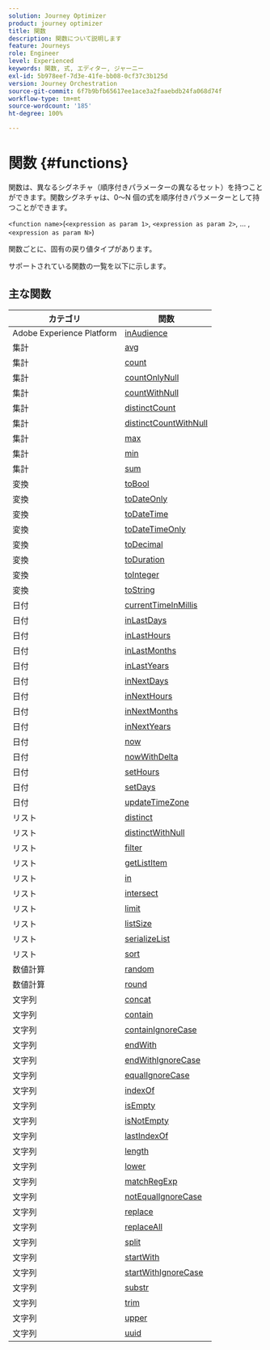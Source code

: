 ```yaml
---
solution: Journey Optimizer
product: journey optimizer
title: 関数
description: 関数について説明します
feature: Journeys
role: Engineer
level: Experienced
keywords: 関数, 式, エディター, ジャーニー
exl-id: 5b978eef-7d3e-41fe-bb08-0cf37c3b125d
version: Journey Orchestration
source-git-commit: 6f7b9bfb65617ee1ace3a2faaebdb24fa068d74f
workflow-type: tm+mt
source-wordcount: '185'
ht-degree: 100%

---
```


# 関数 {#functions}

関数は、異なるシグネチャ（順序付きパラメーターの異なるセット）を持つことができます。関数シグネチャは、0～N 個の式を順序付きパラメーターとして持つことができます。

`<function name>`(`<expression as param 1>`, `<expression as param 2>`, ... ,`<expression as param N>`)

関数ごとに、固有の戻り値タイプがあります。

サポートされている関数の一覧を以下に示します。

## 主な関数

| カテゴリ | 関数 |
|-------------|-----------------------|
| Adobe Experience Platform | [inAudience](../functions/functioninaudience.md) |
| 集計 | [avg](../functions/functionavg.md) |
| 集計 | [count](../functions/functioncount.md) |
| 集計 | [countOnlyNull](../functions/functioncountonlynull.md) |
| 集計 | [countWithNull](../functions/functioncountwithnull.md) |
| 集計 | [distinctCount](../functions/functiondistinctcount.md) |
| 集計 | [distinctCountWithNull](../functions/functiondistinctcountwithnull.md) |
| 集計 | [max](../functions/functionmax.md) |
| 集計 | [min](../functions/functionmin.md) |
| 集計 | [sum](../functions/functionsum.md) |
| 変換 | [toBool](../functions/functiontobool.md) |
| 変換 | [toDateOnly](../functions/functiontodateonly.md) |
| 変換 | [toDateTime](../functions/functiontodatetime.md) |
| 変換 | [toDateTimeOnly](../functions/functiontodatetimeonly.md) |
| 変換 | [toDecimal](../functions/functiontodecimal.md) |
| 変換 | [toDuration](../functions/functiontoduration.md) |
| 変換 | [toInteger](../functions/functiontointeger.md) |
| 変換 | [toString](../functions/functiontostring.md) |
| 日付 | [currentTimeInMillis](../functions/functioncurrenttimeinmillis.md) |
| 日付 | [inLastDays](../functions/functioninlastdays.md) |
| 日付 | [inLastHours](../functions/functioninlasthours.md) |
| 日付 | [inLastMonths](../functions/functioninlastmonths.md) |
| 日付 | [inLastYears](../functions/functioninlastyears.md) |
| 日付 | [inNextDays](../functions/functioninnextdays.md) |
| 日付 | [inNextHours](../functions/functioninnexthours.md) |
| 日付 | [inNextMonths](../functions/functioninnextmonths.md) |
| 日付 | [inNextYears](../functions/functioninnextyears.md) |
| 日付 | [now](../functions/functionnow.md) |
| 日付 | [nowWithDelta](../functions/functionnowwithdelta.md) |
| 日付 | [setHours](../functions/functionsethours.md) |
| 日付 | [setDays](../functions/functionsetdays.md) |
| 日付 | [updateTimeZone](../functions/functionupdatetimezone.md) |
| リスト | [distinct](../functions/functiondistinct.md) |
| リスト | [distinctWithNull](../functions/functiondistinctwithnull.md) |
| リスト | [filter](../functions/functionfilter.md) |
| リスト | [getListItem](../functions/functiongetlistitem.md) |
| リスト | [in](../functions/functionin.md) |
| リスト | [intersect](../functions/functionintersect.md) |
| リスト | [limit](../functions/functionlimit.md) |
| リスト | [listSize](../functions/functionlistsize.md) |
| リスト | [serializeList](../functions/functionserializelist.md) |
| リスト | [sort](../functions/functionsort.md) |
| 数値計算 | [random](../functions/functionrandom.md) |
| 数値計算 | [round](../functions/functionround.md) |
| 文字列 | [concat](../functions/functionconcat.md) |
| 文字列 | [contain](../functions/functioncontain.md) |
| 文字列 | [containIgnoreCase](../functions/functioncontainwithignorecase.md) |
| 文字列 | [endWith](../functions/functionendwith.md) |
| 文字列 | [endWithIgnoreCase](../functions/functionendwithignorecase.md) |
| 文字列 | [equalIgnoreCase](../functions/functionequalignorecase.md) |
| 文字列 | [indexOf](../functions/functionindexof.md) |
| 文字列 | [isEmpty](../functions/functionisempty.md) |
| 文字列 | [isNotEmpty](../functions/functionisnotempty.md) |
| 文字列 | [lastIndexOf](../functions/functionlastindexof.md) |
| 文字列 | [length](../functions/functionlength.md) |
| 文字列 | [lower](../functions/functionlower.md) |
| 文字列 | [matchRegExp](../functions/functionmatchregexp.md) |
| 文字列 | [notEqualIgnoreCase](../functions/functionnotequalignorecase.md) |
| 文字列 | [replace](../functions/functionreplace.md) |
| 文字列 | [replaceAll](../functions/functionreplaceall.md) |
| 文字列 | [split](../functions/functionsplit.md) |
| 文字列 | [startWith](../functions/functionstartwith.md) |
| 文字列 | [startWithIgnoreCase](../functions/functionstartwithignorecase.md) |
| 文字列 | [substr](../functions/functionsubstr.md) |
| 文字列 | [trim](../functions/functiontrim.md) |
| 文字列 | [upper](../functions/functionupper.md) |
| 文字列 | [uuid](../functions/functionuuid.md) |

